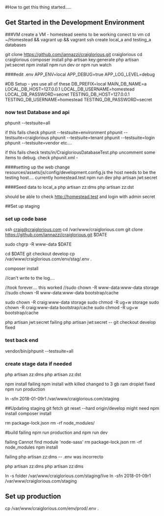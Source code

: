 #How to get this thing started.....

## Get Started in the Development Environment
###VM
create a VM - homestead seems to be working
conect to vm
cd ~/Homestead && vagrant up && vagrant ssh
create local_a and testing_a databases

git clone https://github.com/iannazzi/craiglorious.git craiglorious
cd craiglorious
composer install
php artisan key:generate
php artisan jwt:secret
npm install
npm run dev  or npm run watch

####edit .env
APP_ENV=local
APP_DEBUG=true
APP_LOG_LEVEL=debug

#DB Setup - yes use all of these
DB_PREFIX=local
MAIN_DB_NAME=a
LOCAL_DB_HOST=127.0.0.1
LOCAL_DB_USERNAME=homestead
LOCAL_DB_PASSWORD=secret
TESTING_DB_HOST=127.0.0.1
TESTING_DB_USERNAME=homestead
TESTING_DB_PASSWORD=secret


### now test Database and api

phpunit --testsuite=all

if this fails check 
phpunit --testsuite=environment
phpunit --testsuite=craiglorious
phpunit --testsuite=tenant
phpunit --testsuite=login
phpunit --testsuite=vendor
etc....

if this fails check 
tests/in/CraigloriousDatabaseTest.php
uncomment some items to debug.
check phpunit.xml  - 
<env name="APP_ENV" value="testing"/>
<env name="DB_PREFIX" value="testing"/>


####setting up the web
change resources/assets/js/config/development.config.js
the host needs to be the testing host....
currently homestead.test
npm run dev
php artisan jwt:secret


####Seed data to local_a
php artisan zz:dms
php artisan zz:dst

should be able to check
http://homestead.test
and login with admin secret





##Set up staging
### set up code base
ssh craig@craiglorious.com
cd /var/www/craiglorious.com
git clone https://github.com/iannazzi/craiglorious.git $DATE

sudo chgrp -R www-data $DATE

cd $DATE
git checkout develop
cp /var/www/craiglorious.com/env/stag/.env .

composer install

//can't write to the log....

//took forever.... this worked
//sudo chown -R www-data:www-data storage
//sudo chown -R www-data:www-data bootstrap/cache

sudo chown -R craig:www-data storage
sudo chmod -R ug+w storage
sudo chown -R craig:www-data bootstrap/cache
sudo chmod -R ug+w bootstrap/cache

php artisan jwt:secret
failing php artisan jwt:secret -- git checkout develop fixed

### test back end
vendor/bin/phpunit --testsuite=all

### create stage data if needed
php artisan zz:dms
php artisan zz:dst

npm install
failing npm install with killed changed to 3 gb ram droplet fixed
npm run production

ln -sfn 2018-01-09r1 /var/www/craiglorious.com/staging

##Updating staging
git fetch
git reset --hard origin/develop
might need
npm install
composer install

rm package-lock.json
rm -rf node_modules/


#build
failing npm run production and npm run dev

failing Cannot find module 'node-sass'
rm package-lock.json
rm -rf node_modules
npm install



failing php artisan zz:dms   -- .env was incorrecto

php artisan zz:dms
php artisan zz:dms



ln -s folder /var/www/craiglorious.com/staging/live
ln -sfn 2018-01-09r1 /var/www/craiglorious.com/staging


## Set up production



cp /var/www/craiglorious.com/env/prod/.env .





